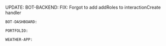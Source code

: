 UPDATE:
    BOT-BACKEND:
       FIX: Forgot to add addRoles to interactionCreate handler

    BOT-DASHBOARD:

    PORTFOLIO:

    WEATHER-APP:
